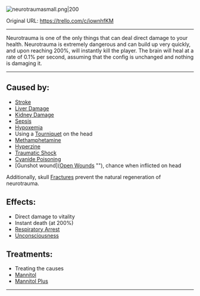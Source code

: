 ![neurotraumasmall.png\|200](/Head_Brain/Neurotrauma%20-%20Attachments/6718845db30472d958dd7b43.png)

Original URL: https://trello.com/c/iownhfKM

---

Neurotrauma is one of the only things that can deal direct damage to your health. Neurotrauma is extremely dangerous and can build up very quickly, and upon reaching 200%, will instantly kill the player. The brain will heal at a rate of 0.1% per second, assuming that the config is unchanged and nothing is damaging it.

---

## Caused by:

- [Stroke](Stroke.md)
- [Liver Damage](../Torso/Liver%20Damage.md)
- [Kidney Damage](../Torso/Kidney%20Damage.md)
- [Sepsis](../Blood/Sepsis.md)
- [Hypoxemia](../Blood/Hypoxemia.md)
- Using a [Tourniquet](../Items/Tourniquet.md)  on the head
- [Methamphetamine](../Items/Methamphetamine.md)
- [Hyperzine](../Items/Hyperzine.md)
- [Traumatic Shock](../Surgery/Traumatic%20Shock.md)
- [Cyanide Poisoning](../Torso/Cyanide%20Poisoning.md)
- [Gunshot wound]([Open Wounds](../Any%20bodypart/Open%20Wounds.md) "‌"), chance when inflicted on head

Additionally, skull [Fractures](../Bones/Fractures.md) prevent the natural regeneration of neurotrauma.

## Effects:

- Direct damage to vitality
- Instant death (at 200%)
- [Respiratory Arrest](../Lungs/Respiratory%20Arrest.md)
- [Unconsciousness](Unconsciousness.md)

## Treatments:

- Treating the causes
- [Mannitol](../Items/Mannitol.md)
- [Mannitol Plus](../Surgery%20Plus%20Expansion/Mannitol%20Plus.md)

---

